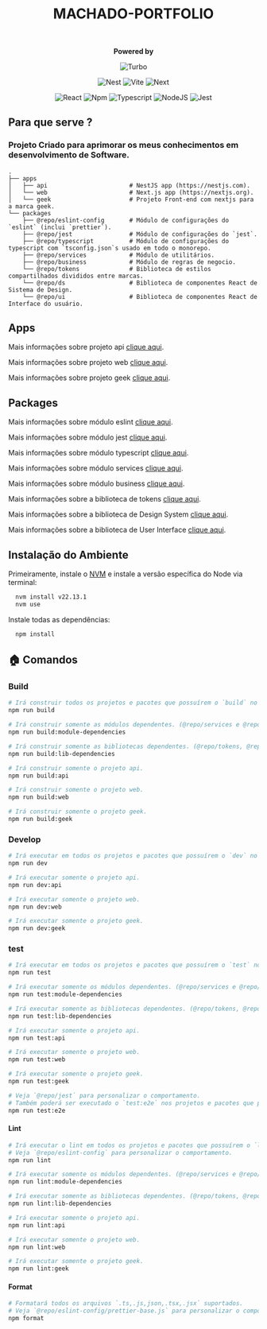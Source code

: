 <div style="text-align: center;">
    <h1>MACHADO-PORTFOLIO</h1>
    <br/>
<p>
    <strong>Powered by</strong>

![Turbo](https://img.shields.io/badge/Turborepo-orangered?style=for-the-badge&logo=turborepo&logoColor=white)

![Nest](https://img.shields.io/badge/-NestJs-ea2845?style=for-the-badge&logo=nestjs&logoColor=white)
![Vite](https://img.shields.io/badge/Vite-646CFF?style=for-the-badge&logo=turborepo&logoColor=white)
![Next](https://img.shields.io/badge/next.js-000000?style=for-the-badge&logo=nextdotjs&logoColor=white)

![React](https://shields.io/badge/react-black?logo=react&style=falt)
![Npm](https://shields.io/badge/npm-gray?logo=npm&style=falt)
![Typescript](https://img.shields.io/badge/typescript-%23323330.svg?style=falt&logo=typescript&logoColor=%233178C6)
![NodeJS](https://img.shields.io/badge/node.js-6DA55F?style=falt&logo=node.js&logoColor=white)
![Jest](https://img.shields.io/badge/jest-C53d15.svg?style=falt&logo=jest&logoColor=white)
</p>
</div>

## Para que serve ?
### Projeto Criado para aprimorar os meus conhecimentos em desenvolvimento de Software.
    .
    ├── apps
    │   ├── api                       # NestJS app (https://nestjs.com).
    │   └── web                       # Next.js app (https://nextjs.org).
    │   └── geek                      # Projeto Front-end com nextjs para a marca geek.
    └── packages
        ├── @repo/eslint-config       # Módulo de configurações do `eslint` (inclui `prettier`).
        ├── @repo/jest                # Módulo de configurações do `jest`.
        ├── @repo/typescript          # Módulo de configurações do typescript com `tsconfig.json`s usado em todo o monorepo.
        ├── @repo/services            # Módulo de utilitários.
        ├── @repo/business            # Módulo de regras de negocio.   
        └── @repo/tokens              # Biblioteca de estilos compartilhados divididos entre marcas.
        └── @repo/ds                  # Biblioteca de componentes React de Sistema de Design.
        └── @repo/ui                  # Biblioteca de componentes React de Interface do usuário.

## Apps
Mais informações sobre projeto api [clique aqui](./apps/api/README.md).

Mais informações sobre projeto web [clique aqui](./apps/web/README.md).

Mais informações sobre projeto geek [clique aqui](./apps/geek/README.md).

## Packages
Mais informações sobre módulo eslint [clique aqui](./packages/eslint-config/README.md).

Mais informações sobre módulo jest [clique aqui](./packages/jest/README.md).

Mais informações sobre módulo typescript [clique aqui](./packages/typescript/README.md).

Mais informações sobre módulo services [clique aqui](./packages/services/README.md).

Mais informações sobre módulo business [clique aqui](./packages/business/README.md).

Mais informações sobre a biblioteca de tokens [clique aqui](./packages/tokens/README.md).

Mais informações sobre a biblioteca de Design System [clique aqui](./packages/ds/README.md).

Mais informações sobre a biblioteca de User Interface [clique aqui](./packages/ui/README.md).

## Instalação do Ambiente
Primeiramente, instale o [NVM](https://github.com/nvm-sh/nvm) e instale a versão específica do Node via terminal:
```bash
  nvm install v22.13.1
  nvm use
```
Instale todas as dependências:
```bash
  npm install
```

## 🏠  Comandos
### Build

```bash
# Irá construir todos os projetos e pacotes que possuírem o `build` no script.
npm run build

# Irá construir somente as módulos dependentes. (@repo/services e @repo/business).
npm run build:module-dependencies

# Irá construir somente as bibliotecas dependentes. (@repo/tokens, @repo/ds e @repo/ui).
npm run build:lib-dependencies

# Irá construir somente o projeto api.
npm run build:api

# Irá construir somente o projeto web.
npm run build:web

# Irá construir somente o projeto geek.
npm run build:geek
```

### Develop

```bash
# Irá executar em todos os projetos e pacotes que possuírem o `dev` no script.
npm run dev

# Irá executar somente o projeto api.
npm run dev:api

# Irá executar somente o projeto web.
npm run dev:web

# Irá executar somente o projeto geek.
npm run dev:geek
```

### test

```bash
# Irá executar em todos os projetos e pacotes que possuírem o `test` no script.
npm run test

# Irá executar somente os módulos dependentes. (@repo/services e @repo/business).
npm run test:module-dependencies

# Irá executar somente as bibliotecas dependentes. (@repo/tokens, @repo/ds e @repo/ui).
npm run test:lib-dependencies

# Irá executar somente o projeto api.
npm run test:api

# Irá executar somente o projeto web.
npm run test:web

# Irá executar somente o projeto geek.
npm run test:geek

# Veja `@repo/jest` para personalizar o comportamento.
# Também poderá ser executado o `test:e2e` nos projetos e pacotes que possuírem.
npm run test:e2e
```

#### Lint

```bash
# Irá executar o lint em todos os projetos e pacotes que possuírem o `lint` no script.
# Veja `@repo/eslint-config` para personalizar o comportamento.
npm run lint

# Irá executar somente os módulos dependentes. (@repo/services e @repo/business).
npm run lint:module-dependencies

# Irá executar somente as bibliotecas dependentes. (@repo/tokens, @repo/ds e @repo/ui).
npm run lint:lib-dependencies

# Irá executar somente o projeto api.
npm run lint:api

# Irá executar somente o projeto web.
npm run lint:web

# Irá executar somente o projeto geek.
npm run lint:geek
```

#### Format

```bash
# Formatará todos os arquivos `.ts,.js,json,.tsx,.jsx` suportados.
# Veja `@repo/eslint-config/prettier-base.js` para personalizar o comportamento.
npm format
```